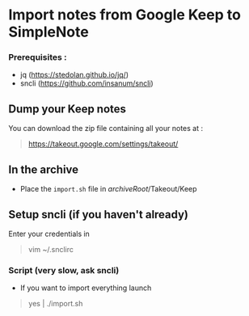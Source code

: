 # Import notes from Google Keep to SimpleNote
### Prerequisites : 
* jq (https://stedolan.github.io/jq/)
* sncli (https://github.com/insanum/sncli)
## Dump your Keep notes
You can download the zip file containing all your notes at : 
> https://takeout.google.com/settings/takeout/
## In the archive
* Place the `import.sh` file in *archiveRoot*/Takeout/Keep

## Setup sncli (if you haven't already)
Enter your credentials in
> vim ~/.snclirc

### Script (very slow, ask sncli)
* If you want to import everything launch

> yes | ./import.sh
 
